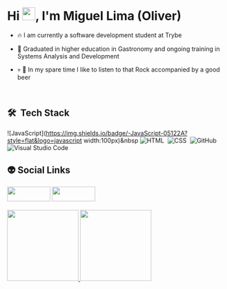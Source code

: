 <h1 align="left">Hi <img src="https://raw.githubusercontent.com/kaueMarques/kaueMarques/master/hi.gif" width="30px">, I'm Miguel Lima (Oliver)</h1>

- 🔥 I am currently a software development student at Trybe

- 🔭 Graduated in higher education in Gastronomy and ongoing training in Systems Analysis and Development

- :skull: :beers: In my spare time I like to listen to that Rock accompanied by a good beer

<br>

## 🛠 &nbsp;Tech Stack

![JavaScript](https://img.shields.io/badge/-JavaScript-05122A?style=flat&logo=javascript width:100px)&nbsp
![HTML](https://img.shields.io/badge/-HTML-05122A?style=flat&logo=HTML5)&nbsp;
![CSS](https://img.shields.io/badge/-CSS-05122A?style=flat&logo=CSS3&logoColor=1572B6)&nbsp;
![GitHub](https://img.shields.io/badge/-GitHub-05122A?style=flat&logo=github)&nbsp;
![Visual Studio Code](https://img.shields.io/badge/-Visual%20Studio%20Code-05122A?style=flat&logo=visual-studio-code&logoColor=007ACC)&nbsp;


## :alien: Social Links
<div>
 <a href="mailto:miguellimaoliver97@gmail.com" target="_blank"><img width="100em" height="34em" src="https://img.shields.io/badge/Gmail-D14836?style=for-the-badge&logo=gmail&logoColor=white" target="_blank"></a> 
 <a href="https://www.linkedin.com/in/adsmiguel/" target="_blank"><img width="100em" height="34em" src="https://img.shields.io/badge/-LinkedIn-%230077B5?style=for-the-badge&logo=linkedin&logoColor=white" target="_blank"></a> 
</div>
 
 <br>
 <div>
  <a href="https://github.com/Miguel-Lima">
  <img height="165em" src="https://github-readme-stats.vercel.app/api?username=Miguel-Lima&show_icons=true&theme=tokyonight&include_all_commits=true&count_private=true"/>
  <img height="165em" src="https://github-readme-stats.vercel.app/api/top-langs/?username=Miguel-Lima&layout=compact&langs_count=7&theme=tokyonight"/>
</div> 


